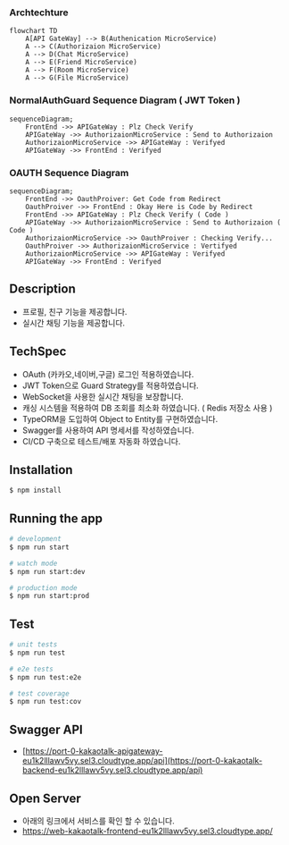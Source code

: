 ### Archtechture
```mermaid
flowchart TD
    A[API GateWay] --> B(Authenication MicroService)
    A --> C(Authorizaion MicroService)
    A --> D(Chat MicroService)
    A --> E(Friend MicroService)
    A --> F(Room MicroService)
    A --> G(File MicroService)
```

### NormalAuthGuard Sequence Diagram ( JWT Token )
``` mermaid
sequenceDiagram;
    FrontEnd ->> APIGateWay : Plz Check Verify
    APIGateWay ->> AuthorizaionMicroService : Send to Authorizaion
    AuthorizaionMicroService ->> APIGateWay : Verifyed
    APIGateWay ->> FrontEnd : Verifyed
```

### OAUTH Sequence Diagram
``` mermaid
sequenceDiagram;
    FrontEnd ->> OauthProiver: Get Code from Redirect
    OauthProiver ->> FrontEnd : Okay Here is Code by Redirect
    FrontEnd ->> APIGateWay : Plz Check Verify ( Code )
    APIGateWay ->> AuthorizaionMicroService : Send to Authorizaion ( Code )
    AuthorizaionMicroService ->> OauthProiver : Checking Verify...
    OauthProiver ->> AuthorizaionMicroService : Vertifyed
    AuthorizaionMicroService ->> APIGateWay : Verifyed
    APIGateWay ->> FrontEnd : Verifyed
```

## Description
- 프로필, 친구 기능을 제공합니다.
- 실시간 채팅 기능을 제공합니다.

## TechSpec
- OAuth (카카오,네이버,구글) 로그인 적용하였습니다.
- JWT Token으로 Guard Strategy를 적용하였습니다.
- WebSocket을 사용한 실시간 채팅을 보장합니다.
- 캐싱 시스템을 적용하여 DB 조회를 최소화 하였습니다. ( Redis 저장소 사용 )
- TypeORM을 도입하여 Object to Entity를 구현하였습니다.
- Swagger를 사용하여 API 명세서를 작성하였습니다.
- CI/CD 구축으로 테스트/배포 자동화 하였습니다.

## Installation

```bash
$ npm install
```

## Running the app

```bash
# development
$ npm run start

# watch mode
$ npm run start:dev

# production mode
$ npm run start:prod
```

## Test

```bash
# unit tests
$ npm run test

# e2e tests
$ npm run test:e2e

# test coverage
$ npm run test:cov
```

## Swagger API
- [https://port-0-kakaotalk-apigateway-eu1k2lllawv5vy.sel3.cloudtype.app/api](https://port-0-kakaotalk-backend-eu1k2lllawv5vy.sel3.cloudtype.app/api)

## Open Server
- 아래의 링크에서 서비스를 확인 할 수 있습니다.
- https://web-kakaotalk-frontend-eu1k2lllawv5vy.sel3.cloudtype.app/
